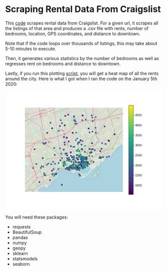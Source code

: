 # Scraping Rental Data From Craigslist

This [code](scraping_example.py) scrapes rental data from Craigslist. For a given url, it scrapes all the listings of that area and produces a .csv file with rents, number of bedrooms, location, GPS coordinates, and distance to downtown.

Note that if the code loops over thousands of listings, this may take about 5-10 minutes to execute.

Then, it generates various statistics by the number of bedrooms as well as regresses rent on bedrooms and distance to downtown. 

Lastly, if you run this plotting [script](heat_map_example.py), you will get a heat map of all the rents around the city. Here is what I got when I ran the code on the January 5th 2020:

<img src="heat_map_toronto_craigslist_data.png"/>

You will need these packages:
* requests
* BeautifulSoup
* pandas
* numpy
* geopy
* sklearn
* statsmodels
* seaborn
